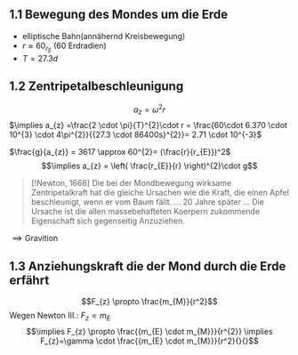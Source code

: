 ## 1.1 Bewegung des Mondes um die Erde
- elliptische Bahn(annähernd Kreisbewegung)
- $r\approx 60_{r_{E}}$ (60 Erdradien)
- $T = 27.3d$
## 1.2 Zentripetalbeschleunigung
$$a_{z} = \omega^{2} r$$
$\implies a_{z} =\frac{2 \cdot \pi}{T}^{2}\cdot r = \frac{60\cdot 6.370 \cdot 10^{3} \cdot 4\pi^{2}}{{27.3 \cdot 86400s}^{2}}= 2.71 \cdot 10^{-3}$

$\frac{g}{a_{z}} = 3617 \approx 60^{2}= (\frac{r}{r_{E}})^2$
$$\implies a_{z} = \left( \frac{r_{E}}{r} \right)^{2}\cdot g$$


>[!Newton, 1666]
>Die bei der Mondbewegung wirksame Zentripetalkraft hat die gleiche Ursachen wie die Kraft, die einen Apfel beschleunigt, wenn er vom Baum fällt.
>... 20 Jahre später ...
>Die Ursache ist die allen massebehafteten Koerpern zukommende Eigenschaft sich gegenseitig Anzuziehen.

$\implies \text{Gravition}$
## 1.3 Anziehungskraft die der Mond durch die Erde erfährt
$$F_{z} \propto \frac{m_{M}}{r^2}$$
Wegen Newton III.: $F_{z} \propto m_{E}$
$$\implies F_{z} \propto \frac{{m_{E} \cdot m_{M}}}{r^{2}} \implies F_{z}=\gamma \cdot \frac{{m_{E} \cdot m_{M}}}{r^2}{}{}$$